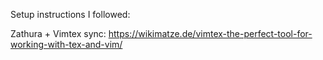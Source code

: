 
Setup instructions I followed: 

Zathura + Vimtex sync: https://wikimatze.de/vimtex-the-perfect-tool-for-working-with-tex-and-vim/

